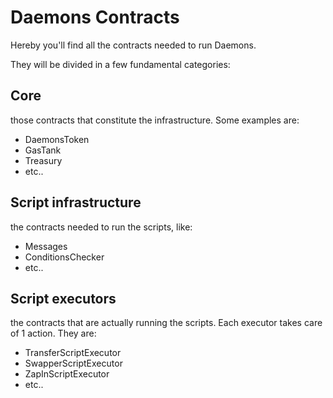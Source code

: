 # Daemons Contracts

Hereby you'll find all the contracts needed to run Daemons.

They will be divided in a few fundamental categories:

## Core

those contracts that constitute the infrastructure. Some examples are:

-   DaemonsToken
-   GasTank
-   Treasury
-   etc..

## Script infrastructure

the contracts needed to run the scripts, like:

-   Messages
-   ConditionsChecker
-   etc..

## Script executors

the contracts that are actually running the scripts. Each executor takes care of 1 action. They are:

-   TransferScriptExecutor
-   SwapperScriptExecutor
-   ZapInScriptExecutor
-   etc..
